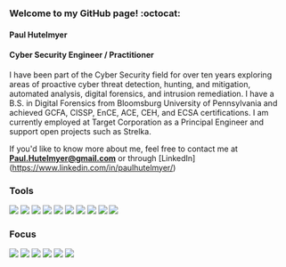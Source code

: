 ### Welcome to my GitHub page! :octocat:
#### Paul Hutelmyer
#### Cyber Security Engineer / Practitioner

I have been part of the Cyber Security field for over ten years exploring areas of proactive cyber threat detection, hunting, and mitigation, automated analysis, digital forensics, and intrusion remediation. I have a B.S. in Digital Forensics from Bloomsburg University of Pennsylvania and achieved GCFA, CISSP, EnCE, ACE, CEH, and ECSA certifications. I am currently employed at Target Corporation as a Principal Engineer and support open projects such as Strelka.

If you'd like to know more about me, feel free to contact me at **Paul.Hutelmyer@gmail.com** or through [LinkedIn] (https://www.linkedin.com/in/paulhutelmyer/)

### Tools
![](https://img.shields.io/badge/Python-informational?style=for-the-badge&logo=Python&logoColor=white&color=4B8BBE)
![](https://img.shields.io/badge/PyCharm-informational?style=for-the-badge&logo=PyCharm&logoColor=white&color=F7B500)
![](https://img.shields.io/badge/Jupyter-informational?style=for-the-badge&logo=Jupyter&logoColor=white&color=F7B500)
![](https://img.shields.io/badge/VSCode-informational?style=for-the-badge&logo=visual-studio-code&logoColor=white&color=F7B500)
![](https://img.shields.io/badge/pandas-informational?style=for-the-badge&logo=pandas&logoColor=white&color=F79025)
![](https://img.shields.io/badge/Docker-informational?style=for-the-badge&logo=Docker&logoColor=white&color=E44332)
![](https://img.shields.io/badge/VMWare-informational?style=for-the-badge&logo=VMWare&logoColor=white&color=E44332)
![](https://img.shields.io/badge/Ubuntu-informational?style=for-the-badge&logo=Ubuntu&logoColor=white&color=7D4698)
![](https://img.shields.io/badge/macOS-informational?style=for-the-badge&logo=Apple&logoColor=white&color=7D4698)
![](https://img.shields.io/badge/Windows-informational?style=for-the-badge&logo=Windows&logoColor=white&color=7D4698)

### Focus
![](https://img.shields.io/badge/CyberSecurity-informational?style=for-the-badge&color=62757f)
![](https://img.shields.io/badge/IncidentResponse-informational?style=for-the-badge&color=62757f)
![](https://img.shields.io/badge/FileAnalysis-informational?style=for-the-badge&color=62757f)
![](https://img.shields.io/badge/Detection-informational?style=for-the-badge&color=62757f)
![](https://img.shields.io/badge/Scripting-informational?style=for-the-badge&color=62757f)
![](https://img.shields.io/badge/Automation-informational?style=for-the-badge&color=62757f)
